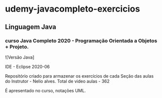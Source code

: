 # udemy-javacompleto-exercicios
## Linguagem Java
### curso Java Completo 2020 - Programação Orientada a Objetos + Projeto.


![Versão Java]

IDE - Eclipse 2020-06



Repositório criado para armazenar os exercícios de cada Seção das aulas do 
Instrutor - Nelio alves.
Total de video aulas - 362

É apresentado no curso, notações UML.
